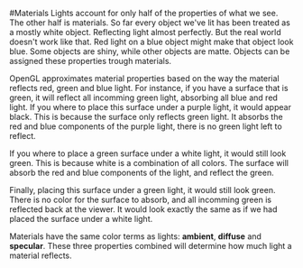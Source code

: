 #Materials
Lights account for only half of the properties of what we see. The other half is materials. So far every object we've lit has been treated as a mostly white object. Reflecting light almost perfectly. But the real world doesn't work like that. Red light on a blue object might make that object look blue. Some objects are shiny, while other objects are matte. Objects can be assigned these properties trough materials.

OpenGL approximates material properties based on the way the material reflects red, green and blue light. For instance, if you have a surface that is green, it will reflect all incomming green light, absorbing all blue and red light. If you where to place this surface under a purple light, it would appear black. This is because the surface only reflects green light. It absorbs the red and blue components of the purple light, there is no green light left to reflect. 

If you where to place a green surface under a white light, it would still look green. This is because white is a combination of all colors. The surface will absorb the red and blue components of the light, and reflect the green.

Finally, placing this surface under a green light, it would still look green. There is no color for the surface to absorb, and all incomming green is reflected back at the viewer. It would look exactly the same as if we had placed the surface under a white light.

Materials have the same color terms as lights: __ambient__, __diffuse__ and __specular__. These three properties combined will determine how much light a material reflects.
